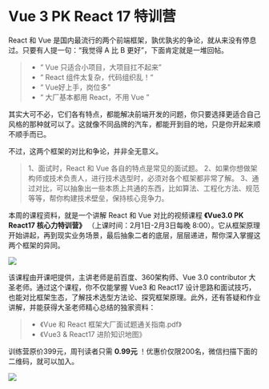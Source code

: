 # Vue 3 PK React 17 特训营

React 和 Vue 是国内最流行的两个前端框架，孰优孰劣的争论，就从来没有停息过。只要有人提一句：“我觉得 A 比 B 更好”，下面肯定就是一堆回帖。

> - “ Vue 只适合小项目，大项目扛不起来”
> - “ React 组件太复杂，代码组织乱！“
> - “ Vue好上手，岗位多”
> - “ 大厂基本都用 React，不用 Vue ”

其实大可不必，它们各有特点，都能解决前端开发的问题，你只要选择更适合自己风格的那种就可以了。这就像不同品牌的汽车，都能开到目的地，只是你开起来顺不顺手而已。

不过，这两个框架的对比和争论，并非全无意义。

> 1、面试时，React 和 Vue 各自的特点是常见的面试题。
> 2、如果你想做架构师或技术负责人，进行技术选型时，必须对各个框架都非常了解。
> 3、通过对比，可以抽象出一些本质上共通的东西，比如算法、工程化方法、规范等等，帮你构建技术壁垒，保持核心竞争力。

本周的课程资料，就是一个讲解 React 和 Vue 对比的视频课程 **《Vue3.0 PK React17 核心力特训营》** （上课时间：2月1日-2月3日每晚 8:00）。它从框架原理开始讲起，再到现实业务场景，最后抽象二者的底层，层层递进，帮你深入掌握这两个框架的异同。

![](https://www.wangbase.com/blogimg/asset/202101/bg2021012803.jpg)

该课程由开课吧提供，主讲老师是前百度、360架构师、Vue 3.0 contributor 大圣老师。通过这个课程，你不仅能掌握 Vue3 和 React17 设计思路和面试技巧，也能对比框架生态，了解技术选型方法论、探究框架原理。此外，还有答疑和作业讲解，并能获得大圣老师精心总结的独家资料：

> - 《Vue 和 React 框架大厂面试题通关指南.pdf》
> - 《Vue3 & React17 进阶知识地图》

训练营原价399元，周刊读者只需  **0.99元** ！优惠价仅限200名，微信扫描下面的二维码，就可以加入。

![](https://www.wangbase.com/blogimg/asset/202101/bg2021012802.jpg)

